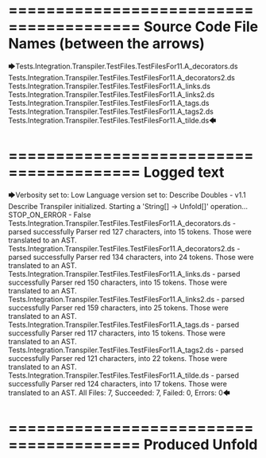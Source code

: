 ========================================
Source Code File Names (between the arrows)
========================================

🡆Tests.Integration.Transpiler.TestFiles.TestFilesFor11.A_decorators.ds
Tests.Integration.Transpiler.TestFiles.TestFilesFor11.A_decorators2.ds
Tests.Integration.Transpiler.TestFiles.TestFilesFor11.A_links.ds
Tests.Integration.Transpiler.TestFiles.TestFilesFor11.A_links2.ds
Tests.Integration.Transpiler.TestFiles.TestFilesFor11.A_tags.ds
Tests.Integration.Transpiler.TestFiles.TestFilesFor11.A_tags2.ds
Tests.Integration.Transpiler.TestFiles.TestFilesFor11.A_tilde.ds🡄

========================================
Logged text
========================================

🡆Verbosity set to: Low
Language version set to: Describe Doubles - v1.1
Describe Transpiler initialized.
Starting a 'String[] -> Unfold[]' operation...
STOP_ON_ERROR - False
Tests.Integration.Transpiler.TestFiles.TestFilesFor11.A_decorators.ds - parsed successfully
Parser red 127 characters, into 15 tokens.
Those were translated to an AST.
Tests.Integration.Transpiler.TestFiles.TestFilesFor11.A_decorators2.ds - parsed successfully
Parser red 134 characters, into 24 tokens.
Those were translated to an AST.
Tests.Integration.Transpiler.TestFiles.TestFilesFor11.A_links.ds - parsed successfully
Parser red 150 characters, into 15 tokens.
Those were translated to an AST.
Tests.Integration.Transpiler.TestFiles.TestFilesFor11.A_links2.ds - parsed successfully
Parser red 159 characters, into 25 tokens.
Those were translated to an AST.
Tests.Integration.Transpiler.TestFiles.TestFilesFor11.A_tags.ds - parsed successfully
Parser red 117 characters, into 15 tokens.
Those were translated to an AST.
Tests.Integration.Transpiler.TestFiles.TestFilesFor11.A_tags2.ds - parsed successfully
Parser red 121 characters, into 22 tokens.
Those were translated to an AST.
Tests.Integration.Transpiler.TestFiles.TestFilesFor11.A_tilde.ds - parsed successfully
Parser red 124 characters, into 17 tokens.
Those were translated to an AST.
All Files: 7, Succeeded: 7, Failed: 0, Errors: 0🡄

========================================
Produced Unfold
========================================

